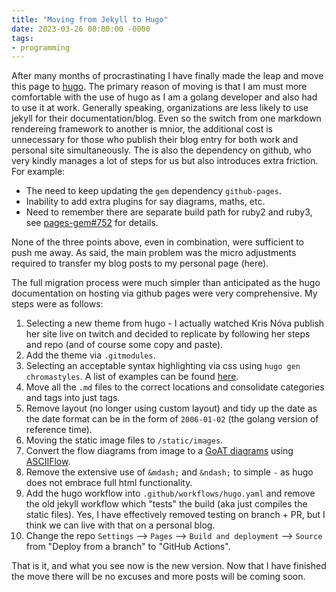```yaml
---
title: "Moving from Jekyll to Hugo"
date: 2023-03-26 00:00:00 -0000
tags:
- programming
---
```


After many months of procrastinating I have finally made the leap and move this page to [hugo](https://gohugo.io).
The primary reason of moving is that I am must more comfortable with the use of hugo as I am a golang developer
and also had to use it at work. Generally speaking, organizations are less likely to use jekyll for their
documentation/blog. Even so the switch from one markdown rendereing framework to another is mnior, the additional
cost is unnecessary for those who publish their blog entry for both work and personal site simultaneously. The
is also the dependency on github, who very kindly manages a lot of steps for us but also introduces extra
friction.  For example:
* The need to keep updating the `gem` dependency `github-pages`.
* Inability to add extra plugins for say diagrams, maths, etc.
* Need to remember there are separate build path for ruby2 and ruby3, see
  [pages-gem#752](https://github.com/github/pages-gem/issues/752) for details.

None of the three points above, even in combination, were sufficient to push me away. As said, the main problem
was the micro adjustments required to transfer my blog posts to my personal page (here).

The full migration process were much simpler than anticipated as the hugo documentation on hosting via
github pages were very comprehensive.  My steps were as follows:
1. Selecting a new theme from hugo - I actually watched Kris Nóva publish her site live on twitch and decided to
   replicate by following her steps and repo (and of course some copy and paste).
2. Add the theme via `.gitmodules`.
3. Selecting an acceptable syntax highlighting via css using `hugo gen chromastyles`.  A list of examples
   can be found [here](https://xyproto.github.io/splash/docs/all.html).
4. Move all the `.md` files to the correct locations and consolidate categories and tags into just tags.
5. Remove layout (no longer using custom layout) and tidy up the date as the date format can be in the form of
   `2006-01-02` (the golang version of reference time).
6. Moving the static image files to `/static/images`.
7. Convert the flow diagrams from image to a [GoAT diagrams](https://gohugo.io/content-management/diagrams/)
   using [ASCIIFlow](https://asciiflow.com/).
8. Remove the extensive use of `&mdash;` and `&ndash;` to simple `-` as hugo does not embrace full html functionality.
9. Add the hugo workflow into `.github/workflows/hugo.yaml` and remove the old jekyll workflow which "tests" the
   build (aka just compiles the static files).  Yes, I have effectively removed testing on branch + PR, but I think
   we can live with that on a personal blog.
10. Change the repo `Settings` --> `Pages` --> `Build and deployment` --> `Source` from "Deploy from a branch"
    to "GitHub Actions". 

That is it, and what you see now is the new version. Now that I have finished the move there will be no excuses
and more posts will be coming soon.
